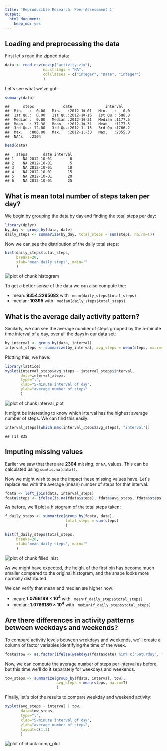 ```yaml
---
title: 'Reproducible Research: Peer Assessment 1'
output:
  html_document:
    keep_md: yes
---
```



## Loading and preprocessing the data
First let's read the zipped data:

```r
data <- read.csv(unzip("activity.zip"), 
                 na.strings = "NA", 
                 colClasses = c("integer", "Date", "integer")
                 )
```
Let's see what we've got:

```r
summary(data)
```

```
##      steps             date               interval     
##  Min.   :  0.00   Min.   :2012-10-01   Min.   :   0.0  
##  1st Qu.:  0.00   1st Qu.:2012-10-16   1st Qu.: 588.8  
##  Median :  0.00   Median :2012-10-31   Median :1177.5  
##  Mean   : 37.38   Mean   :2012-10-31   Mean   :1177.5  
##  3rd Qu.: 12.00   3rd Qu.:2012-11-15   3rd Qu.:1766.2  
##  Max.   :806.00   Max.   :2012-11-30   Max.   :2355.0  
##  NA's   :2304
```

```r
head(data)
```

```
##   steps       date interval
## 1    NA 2012-10-01        0
## 2    NA 2012-10-01        5
## 3    NA 2012-10-01       10
## 4    NA 2012-10-01       15
## 5    NA 2012-10-01       20
## 6    NA 2012-10-01       25
```


## What is mean total number of steps taken per day?
We begin by grouping the data by day and finding the total steps per day:

```r
library(dplyr)
by_day <- group_by(data, date)
daily_steps <- summarize(by_day, total_steps = sum(steps, na.rm=T))
```

Now we can see the distribution of the daily total steps:

```r
hist(daily_steps$total_steps, 
     breaks=20,
     xlab="mean daily steps", main=""
     )
```

![plot of chunk histogram](figure/histogram-1.png) 

To get a better sense of the data we can also compute the: 

* mean: **9354.2295082** with ` mean(daily_steps$total_steps)`  
* median: **10395** with ` median(daily_steps$total_steps)`


## What is the average daily activity pattern?
Similarly, we can see the average number of steps grouped by the 5-minute time interval of a day, over all the days in our data set:


```r
by_interval <- group_by(data, interval)
interval_steps <- summarize(by_interval, avg_steps = mean(steps, na.rm=T))
```

Plotting this, we have:

```r
library(lattice)
xyplot(interval_steps$avg_steps ~ interval_steps$interval, 
       data=interval_steps, 
       type="l",
       xlab="5-minute interval of day",
       ylab="average number of steps"
       )
```

![plot of chunk interval_plot](figure/interval_plot-1.png) 
  
It might be interesting to know which interval has the highest average number of steps. We can find this easily:

```r
interval_steps[[which.max(interval_steps$avg_steps), "interval"]]
```

```
## [1] 835
```


## Imputing missing values
Earlier we saw that there are **2304** missing, or `NA`, values. This can be calculated using `sum(is.na(data))`.  

Now we might wish to see the impact these missing values have. Let's replace `NA`s with the average (mean) number of steps for that interval.  


```r
fdata <- left_join(data, interval_steps) 
fdata$steps <- ifelse(is.na(fdata$steps), fdata$avg_steps, fdata$steps)
```

As before, we'll plot a histogram of the total steps taken:


```r
f_daily_steps <- summarize(group_by(fdata, date),
                           total_steps = sum(steps)
                           )

hist(f_daily_steps$total_steps, 
     breaks=20,
     xlab="mean daily steps", main=""
     )
```

![plot of chunk filled_hist](figure/filled_hist-1.png) 

As we might have expected, the height of the first bin has become much smaller compared to the original histogram, and the shape looks more normally distributed. 

We can verify that mean and median are higher now:

* mean: **1.0766189 &times; 10<sup>4</sup>** with ` mean(f_daily_steps$total_steps)`  
* median: **1.0766189 &times; 10<sup>4</sup>** with ` median(f_daily_steps$total_steps)`


## Are there differences in activity patterns between weekdays and weekends?
To compare activity levels between weekdays and weekends, we'll create a column of factor variables identifying the time of the week.

```r
fdata$tow <- as.factor(ifelse(weekdays(fdata$date) %in% c("Saturday", "Sunday"), "weekend", "weekday"))
```

Now, we can compute the average number of steps per interval as before, but this time we'll do it separately for weekdays and weekends.


```r
tow_steps <- summarize(group_by(fdata, interval, tow),
                       avg_steps = mean(steps, na.rm=T)
                       )
```

Finally, let's plot the results to compare weekday and weekend activity:


```r
xyplot(avg_steps ~ interval | tow,
       data=tow_steps, 
       type="l",
       xlab="5-minute interval of day",
       ylab="average number of steps",
       layout=c(1,2)
       )
```

![plot of chunk comp_plot](figure/comp_plot-1.png) 


